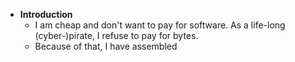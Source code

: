 - **Introduction**
	- I am cheap and don't want to pay for software. As a life-long (cyber-)pirate, I refuse to pay for bytes.
	- Because of that, I have assembled